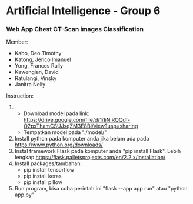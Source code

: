 # Artificial Intelligence - Group 6

### Web App Chest CT-Scan images Classification

Member:

- Kabo, Deo Timothy
- Katong, Jerico Imanuel
- Yong, Frances Rully
- Kawengian, David
- Ratulangi, Vinsky
- Janitra Nelly

Instruction:

1. - Download model pada link: https://drive.google.com/file/d/1i1iNiRQQdf-O2pxThamCSUJxqZM3E8Bi/view?usp=sharing
   - Tempatkan model pada "./model/<model hasil download>"
2. Install python pada komputer anda jika belum ada pada https://www.python.org/downloads/
3. Instal framework Flask pada komputer anda "pip install Flask". Lebih lengkap https://flask.palletsprojects.com/en/2.2.x/installation/
4. Install packages/tambahan:
   - pip install tensorflow
   - pip install keras
   - pip install pillow
5. Run program, bisa coba perintah ini "flask --app app run" atau "python app.py"
